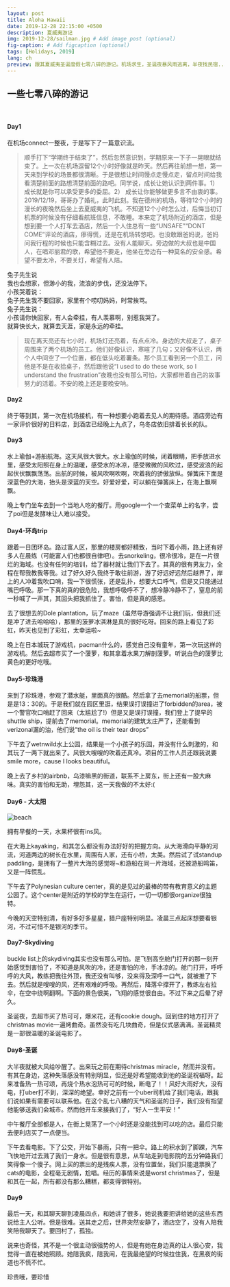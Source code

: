 ```yaml
---
layout: post
title: Aloha Hawaii
date: 2019-12-28 22:15:00 +0500
description: 夏威夷游记
img: 2019-12-28/sailman.jpg # Add image post (optional)
fig-caption: # Add figcaption (optional)
tags: [Holidays, 2019]
lang: ch
preview: 跟其夏威夷圣诞度假七零八碎的游记。机场求生，圣诞夜暴风雨逃离，半夜找民宿...经历好些大风大浪；还有跳伞，kayak，吃到了好多好吃的。回想起那些天的天空大海，还是会向往呀。
---
```

## 一些七零八碎的游记
&nbsp;
#### Day1

在机场connect一整夜，于是写下了一篇意识流。
> 顺手打下“学期终于结束了”，然后忽然意识到，学期原来一下子一晃眼就结束了。上一次在机场逗留12个小时好像就是昨天。然后再往前想一想，第一天来到学校的场景都很清晰。于是很想让时间慢点走慢点走，留点时间给我看清楚前面的路想清楚前面的路吧。同学说，成长让她认识到两件事。1）成长就是你可以承受更多的委屈。2） 成长让你能够做更多言不由衷的事。<br />
2019/12/19，哥哥办了婚礼，此时此刻。我在德州的机场，等待12个小时的漫长的夜晚然后坐上去夏威夷的飞机。不知道12个小时怎么过，后悔当初订机票的时候没有仔细看航班信息，不敢睡。本来定了机场附近的酒店，但是想到要一个人打车去酒店，然后一个人住总有一些“UNSAFE”“DONT COME”评论的酒店，瘆得慌，还是在机场转悠吧。也没敢跟爸妈说，爸妈问我行程的时候也只能含糊过去。没有人能聊天。旁边做的大叔也是中国人，在唱邓丽君的歌，希望他不要走，他坐在旁边有一种莫名的安全感。希望不要太冷，不要关灯，希望有人陪。<br />
> <div align="center">
兔子先生说<br />
我也会想家，但渺小的我，流浪的步伐，还没法停下。<br />
小孩哭着说：<br />
兔子先生我不要回家，家里有个唠叨妈妈，时常挨骂。<br />
兔子先生说：<br />
小孩请你快回家，有人会牵挂，有人羡慕啊，别惹我哭了。<br />
就算快长大，就算去天涯，家是永远的牵挂。</div>
> 现在离天亮还有七小时，机场灯还亮着，有点点冷。身边的大叔走了，桌子周围来了两个机场的员工。他们好像认识，寒暄了几句；又好像不认识，两个人中间空了一个位置，都在低头吃着薯条。那个员工看到另一个员工，问他是不是在收拾桌子，然后跟他说“I used to do these work, so I understand the frustration”夜晚也没有那么可怕，大家都带着自己的故事努力的活着。不安的晚上还是要晚安呐。


#### Day2

终于等到其，第一次在机场接机，有一种想要小跑着去见人的期待感。酒店旁边有一家评价很好的日料店，到酒店已经晚上九点了，乌冬店依旧排着长长的队。

#### Day3

水上瑜伽+游船航海。这天风很大很大。水上瑜伽的时候，闭着眼睛，把手放进水里，感受太阳照在身上的温暖，感受水的冰凉，感受微微的风吹过，感受波浪的起起伏伏飘飘荡荡。出航的时候，被风吹啊吹啊，吹着我的骄傲放纵。弹簧床下面是深蓝色的大海，抬头是深蓝的天空。好爱好爱，可以躺在弹簧床上，在海上飘啊飘。

晚上专门坐车去到一个当地人吃的餐厅。用google一个一个查菜单上的名字，尝了poi但是发酵味让人难以接受。

#### Day4-环岛trip

跟着一日团环岛。路过富人区，那里的楼房都好精致，当时下着小雨，路上还有好多人在晨练（可能富人们也都很自律吧）。去snorkeling，很冷很冷，是在一片很烂的海域。也没有任何的培训，给了器材就让我们下去了。其真的很有男友力，全程在帮我教我等我。过了好久好久我终于敢往前游，游了好远好远然后越界了，岸上的人冲着我吹口哨，我一下很慌张，还是乱扑，想要大口呼气，但是又只能通过嘴巴呼吸。那一下真的真的很危险，我想呼吸呼不了，想冷静冷静不了，窒息的前一秒喊了一声其，其回头把我抓住了。害怕，但是真的感恩。

去了很想去的Dole plantation，玩了maze（虽然导游强调不让我们玩，但我们还是冲了进去哈哈哈），那里的菠萝冰淇淋是真的很好吃呀。回来的路上看见了彩虹，昨天也见到了彩虹，太幸运啦~

晚上在日本城玩了游戏机，pacman什么的，感觉自己没有童年，第一次玩这样的游戏机。然后去超市买了一个菠萝，和其拿着水果刀解剖菠萝。听说白色的菠萝比黄色的更好吃哦。

#### Day5-珍珠港

来到了珍珠港，参观了潜水艇，里面真的很酷。然后拿了去memorial的船票，但是是13：30的。于是我们就在园区里逛，结果误打误撞进了forbidden的area，被一个警官吹口哨赶了回来（太尴尬了!）但是又是误打误撞，我们登上了提早的shuttle ship，提前去了memorial。memorial的建筑太庄严了，还能看到verizonal漏的油，他们说“the oil is their tear drops”

下午去了wetnwild水上公园，结果是一个小孩子的乐园，并没有什么刺激的，和其玩了一两下就出来了。风很大嗖嗖的吹着还真冷。项目的工作人员还跟我说要smile more，cause I looks beautiful。

晚上去了乡村的airbnb，乌漆嘛黑的街道，联系不上房东，街上还有一股大麻味。真实的害怕和无助，埋怨其，这一天我做的不太好:(

#### Day6 - 大太阳
![beach]({{site.baseurl}}/blog/assets/img/2019-12-28/hawaiiBeach.jpg)

拥有早餐的一天，水果杯很有ins风。

在大海上kayaking，和其怎么都没有办法好好的把握方向。从大海滑向平静的河流，河道两边的树长在水里，周围有人家，还有小桥，太美。然后试了试standup paddling，是拥有了一整片大海的感觉呀~和游船在同一片海域，还被游船鸣笛，又是一阵慌乱。

下午去了Polynesian culture center，真的是见过的最棒的带有教育意义的主题公园了。这个center是附近的学校的学生在运行，一切一切都很organize很独特。

今晚的天空特别清，有好多好多星星，猎户座特别明显。凌晨三点起床想要看银河，不过可惜不是银河的季节。

#### Day7-Skydiving

buckle list上的skydiving其实也没有那么可怕。是飞到高空舱门打开的那一刻开始感觉到害怕了，不知道是风吹的冷，还是害怕的冷，手冰凉的。舱门打开，呼呼呼的大风，教练把我往外顶，我还没有叫够，没来得及深呼一口气，就被推了下去。然后就是嗖嗖的风，还有艰难的呼吸。再然后，降落伞撑开了，教练左右拉伞，在空中绕啊翻啊。下面的景色很美，飞翔的感觉很自由。不过下来之后晕了好久。

圣诞夜，去超市买了热可可，爆米花，还有cookie dough。回到住的地方打开了christmas movie一遍烤曲奇。虽然没有吃几块曲奇，但是仪式感满满。圣诞精灵是一部很温暖的圣诞电影了。

#### Day8-圣诞

大半夜就被大风给吵醒了。出来玩之前在期待christmas miracle，然而并没有。有其在身边，这种失落感没有特别明显，但还是好希望能收到他的圣诞祝福呀。起来准备热一热可颂，再烧个热水泡热可可的时候，断电了！！风好大雨好大，没有电，打uber打不到，深深的绝望。幸好之前有一个uber司机给了我们电话，跟我们说如果有需要可以联系他。在这个乱七八糟的天气和圣诞的日子，我们没有指望他能够送我们会城市。然而他开车来接我们了，“好人一生平安！”

中午餐厅全部都是人，在街上晃荡了一个小时还是没能找到可以吃的店。最后只能去便利店买了一点便当。

下午去看电影。下了公交，开始下暴雨，只有一把伞。路上的积水到了脚踝，汽车飞快地开过去溅了我们一身水。但是很有意思，从车站走到电影院的五分钟路我们笑得像一个傻子。网上买的票出的是残疾人票，没有位置坐，我们只能退票换了cats的电影，全程毫无剧情，尬唱。经历的事情来说是worst christmas了，但是和其在一起，所有都没有那么糟糕，都变得很特别。


#### Day9

最后一天，和其聊天聊到凌晨四点，和她讲了很多，她说我要把讲给她的这些东西说给主人公听。但是很难。送其走之后，世界突然安静了，酒店空了，没有人陪我笑陪我聊天了。要回村了，孤独。

说来也奇怪，其不是一个很主动很强势的人，但是有她在身边真的让人很心安，我觉得一直在被她照顾。她陪我疯，陪我闹，在我最绝望的时候拉住我，在黑夜的街道也不慌不忙。

珍贵哦，要珍惜